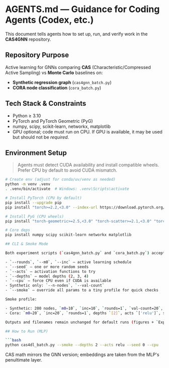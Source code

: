 # AGENTS.md — Guidance for Coding Agents (Codex, etc.)

This document tells agents how to set up, run, and verify work in the **CAS4GNN** repository.

## Repository Purpose
Active learning for GNNs comparing **CAS** (Characteristic/Compressed Active Sampling) vs **Monte Carlo** baselines on:
- **Synthetic regression graph** (`cas4gnn_batch.py`)
- **CORA node classification** (`cora_batch.py`)

## Tech Stack & Constraints
- Python ≥ 3.10
- PyTorch and PyTorch Geometric (PyG)
- numpy, scipy, scikit-learn, networkx, matplotlib
- GPU optional; code must run on CPU. If GPU is available, it may be used but should not be *required*.

## Environment Setup

> Agents must detect CUDA availability and install compatible wheels. Prefer CPU by default to avoid CUDA mismatch.

```bash
# Create env (adjust for conda/uv/venv as needed)
python -m venv .venv
. .venv/bin/activate  # Windows: .venv\Scripts\activate

# Install PyTorch (CPU by default)
pip install --upgrade pip
pip install "torch>=2.2,<3.0" --index-url https://download.pytorch.org/whl/cpu

# Install PyG (CPU wheels)
pip install "torch-geometric>=2.5,<3.0" "torch-scatter>=2.1,<3.0" "torch-sparse>=0.6,<1.0" "torch-cluster>=1.6,<2.0" "torch-spline-conv>=1.2,<2.0" -f https://data.pyg.org/whl/torch-2.2.0+cpu.html

# Core deps
pip install numpy scipy scikit-learn networkx matplotlib

## CLI & Smoke Mode

Both experiment scripts (`cas4gnn_batch.py` and `cora_batch.py`) accept CLI flags:

- `--rounds`, `--m0`, `--inc` – active learning schedule
- `--seed` – one or more random seeds
- `--acts` – activation functions to try
- `--depths` – model depths (2, 3, 4)
- `--cpu` – force CPU even if CUDA is available
- Synthetic only: `--n-nodes`, `--val-count`
- `--smoke` – override all params to a tiny profile for quick checks

Smoke profile:

- Synthetic: 200 nodes, `m0=10`, `inc=10`, `rounds=1`, `val-count=20`, depths `[2]`, acts `['relu']`, seed `0`
- Cora: `m0=20`, `inc=20`, `rounds=1`, depths `[2]`, acts `['relu']`, seed `0`

Outputs and filenames remain unchanged for default runs (figures + `Experiment.log`).

## How to Run (MLP)

```bash
python cas4dl_batch.py --smoke --depths 2 --acts relu --seed 0 --cpu
```

CAS math mirrors the GNN version; embeddings are taken from the MLP's penultimate layer.
